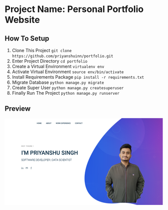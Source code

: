 # Project Name: Personal Portfolio Website

## How To Setup
1. Clone This Project `git clone https://github.com/priyanshuinn/portfolio.git`
2. Enter Project Directory `cd portfolio`
3. Create a Virtual Environment `virtualenv env`
4. Activate Virtual Environment `source env/bin/activate`
5. Install Requirements Package `pip install -r requirements.txt`
6. Migrate Database `python manage.py migrate`
7. Create Super User `python manage.py createsuperuser`
8. Finally Run The Project `python manage.py runserver`

## Preview
[![](static/img/Screenshot%202022-05-15%20at%209.19.00%20PM.png)](https://drive.google.com/file/d/1N8rbOe6SiDnu9U6BXsvxVBYbKgOXb1gz/view?usp=sharing"")
